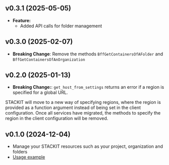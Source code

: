## v0.3.1 (2025-05-05)
- **Feature:**
  - Added API calls for folder management
  
## v0.3.0 (2025-02-07)

- **Breaking Change**: Remove the methods `BffGetContainersOfAFolder` and `BffGetContainersOfAnOrganization`

## v0.2.0 (2025-01-13)

- **Breaking Change:**: `get_host_from_settings` returns an error if a region is specified for a global URL.

STACKIT will move to a new way of specifying regions, where the region is provided as a function argument instead of being set in the client configuration. Once all services have migrated, the methods to specify the region in the client configuration will be removed.

## v0.1.0 (2024-12-04)

- Manage your STACKIT resources such as your project, organization and folders
- [Usage example](https://github.com/stackitcloud/stackit-sdk-python/tree/main/examples/resourcemanager)

